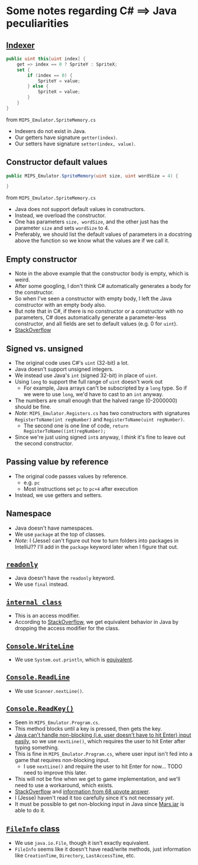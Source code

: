 # Some notes regarding C# ==> Java peculiarities

## [Indexer](https://learn.microsoft.com/en-us/dotnet/csharp/programming-guide/indexers/indexers-in-interfaces)

```C#
public uint this[uint index] {
    get => index == 0 ? SpriteY : SpriteX;
    set {
        if (index == 0) {
            SpriteY = value;
        } else {
            SpriteX = value;
        }
    }
}
```

from `MIPS_Emulator.SpriteMemory.cs`

* Indexers do not exist in Java.
* Our getters have signature `getter(index)`.
* Our setters have signature `setter(index, value)`.

## Constructor default values

```C#
public MIPS_Emulator.SpriteMemory(uint size, uint wordSize = 4) {

}
```

from `MIPS_Emulator.SpriteMemory.cs`

* Java does not support default values in constructors.
* Instead, we overload the constructor.
* One has parameters `size, wordSize`, and the other just has the parameter `size` and sets `wordSize` to 4.
* Preferably, we should list the default values of parameters in a docstring above the function so we know what the values are if we call it.

## Empty constructor

* Note in the above example that the constructor body is empty, which is weird.
* After some googling, I don't think C# automatically generates a body for the constructor.
* So when I've seen a constructor with empty body, I left the Java constructor with an empty body also.
* But note that in C#, if there is no constructor or a constructor with no parameters, C# does automatically generate a parameter-less constructor, and all fields are set to default values (e.g. 0 for `uint`).
* [StackOverflow](https://stackoverflow.com/questions/2963742/empty-constructor-or-no-constructor)

## Signed vs. unsigned

* The original code uses C#'s `uint` (32-bit) a lot.
* Java doesn't support unsigned integers.
* We instead use Java's `int` (signed 32-bit) in place of `uint`.
* Using `long` to support the full range of `uint` doesn't work out
  * For example, Java arrays can't be subscripted by a `long` type. So if we were to use `long`, we'd have to cast to an `int` anyway.
* The numbers are small enough that the halved range (0-2000000) should be fine.
* *Note*: `MIPS_Emulator.Registers.cs` has two constructors with signatures `RegisterToName(int regNumber)` and `RegisterToName(uint regNumber)`.
  * The second one is one line of code, `return RegisterToName((int)regNumber);`
* Since we're just using signed `int`s anyway, I *think* it's fine to leave out the second constructor.

## Passing value by reference

* The original code passes values by reference.
    * e.g. `pc`
    * Most instructions set `pc` to `pc+4` after execution
* Instead, we use getters and setters.

## Namespace

* Java doesn't have namespaces.
* We use `package` at the top of classes.
* *Note*: I (Jesse) can't figure out how to turn folders into packages in IntelliJ?? I'll add in the `package` keyword later when I figure that out.

## [`readonly`](https://learn.microsoft.com/en-us/dotnet/csharp/language-reference/keywords/readonly)

* Java doesn't have the `readonly` keyword.
* We use `final` instead.

## [`internal class`](https://learn.microsoft.com/en-us/dotnet/csharp/language-reference/keywords/internal)

* This is an access modifier.
* According to [StackOverflow](https://stackoverflow.com/questions/5981107/is-there-anything-like-an-internal-class-in-java), we get equivalent behavior in Java by dropping the access modifier for the class.

## [`Console.WriteLine`](https://learn.microsoft.com/en-us/dotnet/api/system.console.writeline?view=net-7.0)

* We use `System.out.println`, which is [equivalent](https://zetcode.com/csharp/basics/).
 
## [`Console.ReadLine`](https://learn.microsoft.com/en-us/dotnet/api/system.console.readline?view=net-7.0)

* We use `Scanner.nextLine()`.

## [`Console.ReadKey()`](https://learn.microsoft.com/en-us/dotnet/api/system.console.readkey?view=net-7.0)

* Seen in `MIPS_Emulator.Program.cs`.
* This method blocks until a key is pressed, then gets the key.
* [Java can't handle non-blocking (i.e. user doesn't have to hit Enter) input easily](https://stackoverflow.com/questions/1066318/how-to-read-a-single-char-from-the-console-in-java-as-the-user-types-it?noredirect=1&lq=1), so we use `nextLine()`, which requires the user to hit Enter after typing something.
* This is fine in `MIPS_Emulator.Program.cs`, where user input isn't fed into a game that requires non-blocking input.
  * I use `nextLine()` and require the user to hit Enter for now... TODO need to improve this later.
* This will not be fine when we get to game implementation, and we'll need to use a workaround, which exists.
* [StackOverflow](https://stackoverflow.com/questions/1066318/how-to-read-a-single-char-from-the-console-in-java-as-the-user-types-it) and [information from 68 upvote answer](https://darkcoding.net/software/non-blocking-console-io-is-not-possible/).
* I (Jesse) haven't read it too carefully since it's not necessary *yet*.
* It must be possible to get non-blocking input in Java since [Mars.jar](https://courses.missouristate.edu/kenvollmar/mars/download.htm) is able to do it.

## [`FileInfo` class](https://www.javatpoint.com/c-sharp-fileinfo)

* We use `java.io.File`, though it isn't exactly equivalent.
* `FileInfo` seems like it doesn't have read/write methods, just information like `CreationTime`, `Directory`, `LastAccessTime`, etc.